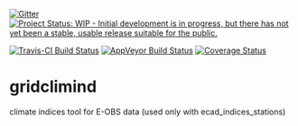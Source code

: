 [![Gitter](https://img.shields.io/gitter/room/nwjs/nw.js.svg)](https://gitter.im/eca-d/climate_indices)
[![Project Status: WIP - Initial development is in progress, but there has not yet been a stable, usable release suitable for the public.](http://www.repostatus.org/badges/latest/wip.svg)](http://www.repostatus.org/#wip) 

[![Travis-CI Build Status](https://travis-ci.org/ECA-D/gridclimind.svg?branch=master)](https://travis-ci.org/ECA-D/gridclimind) [![AppVeyor Build Status](https://ci.appveyor.com/api/projects/status/github/ECA-D/gridclimind?branch=master&svg=true)](https://ci.appveyor.com/project/ECA-D/gridclimind) [![Coverage Status](https://img.shields.io/codecov/c/github/ECA-D/gridclimind/master.svg)](https://codecov.io/github/ECA-D/gridclimind?branch=master)

# gridclimind
climate indices tool for E-OBS data (used only with ecad_indices_stations)
